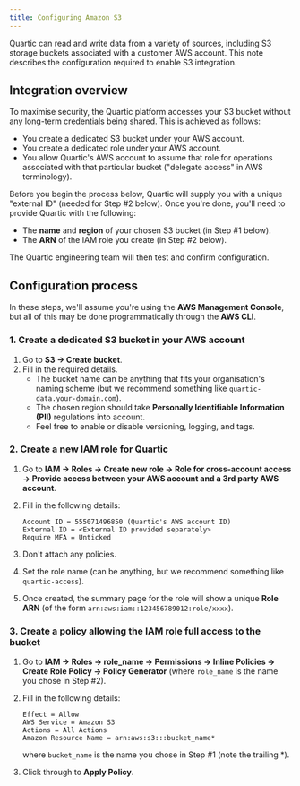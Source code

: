 ```yaml
---
title: Configuring Amazon S3
---
```


Quartic can read and write data from a variety of sources, including S3 storage buckets associated with a customer AWS account.  This note describes the configuration required to enable S3 integration.

## Integration overview

To maximise security, the Quartic platform accesses your S3 bucket without any long-term credentials being shared.  This is achieved as follows:
 - You create a dedicated S3 bucket under your AWS account.
 - You create a dedicated role under your AWS account.
 - You allow Quartic's AWS account to assume that role for operations associated with that particular bucket ("delegate access" in AWS terminology).

Before you begin the process below, Quartic will supply you with a unique "external ID" (needed for Step #2 below).  Once you're done, you'll need to provide Quartic with the following:
 - The __name__ and __region__ of your chosen S3 bucket (in Step #1 below).
 - The __ARN__ of the IAM role you create (in Step #2 below).

The Quartic engineering team will then test and confirm configuration.

## Configuration process
In these steps, we'll assume you're using the __AWS Management Console__, but all of this may be done programmatically through the __AWS CLI__.

### 1. Create a dedicated S3 bucket in your AWS account

1. Go to __S3 → Create bucket__.
2. Fill in the required details.
   - The bucket name can be anything that fits your organisation's naming scheme (but we recommend something like `quartic-data.your-domain.com`).
   - The chosen region should take __Personally Identifiable Information (PII)__ regulations into account.
   - Feel free to enable or disable versioning, logging, and tags.

### 2. Create a new IAM role for Quartic

1. Go to __IAM → Roles → Create new role → Role for cross-account access → Provide access between your AWS account and a 3rd party AWS account__.
2. Fill in the following details:

   ```
   Account ID = 555071496850 (Quartic's AWS account ID)
   External ID = <External ID provided separately>
   Require MFA = Unticked
   ```

3. Don't attach any policies.
4. Set the role name (can be anything, but we recommend something like `quartic-access`).
5. Once created, the summary page for the role will show a unique __Role ARN__ (of the form `arn:aws:iam::123456789012:role/xxxx`).

### 3. Create a policy allowing the IAM role full access to the bucket

1. Go to __IAM → Roles → role_name → Permissions → Inline Policies → Create Role Policy → Policy Generator__ (where `role_name` is the name you chose in Step #2).
2. Fill in the following details:

   ```
   Effect = Allow
   AWS Service = Amazon S3
   Actions = All Actions
   Amazon Resource Name = arn:aws:s3:::bucket_name*
   ```

   where `bucket_name` is the name you chose in Step #1 (note the trailing *).

3. Click through to __Apply Policy__.
